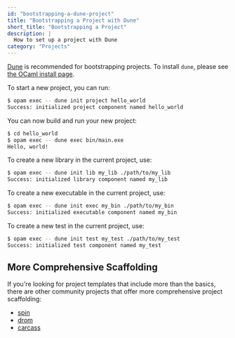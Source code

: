 ```yaml
---
id: "bootstrapping-a-dune-project"
title: "Bootstrapping a Project with Dune"
short_title: "Bootstrapping a Project"
description: |
  How to set up a project with Dune
category: "Projects"
---
```


<!--
## Reference Documentation
- [Dune Overview](https://dune.readthedocs.io/en/stable/overview.html) - Introduction to Dune build system
- [Dune Quickstart](https://dune.readthedocs.io/en/stable/quickstart.html) - Getting started with Dune
- [Dune - dune init](https://dune.readthedocs.io/en/stable/reference/cli/dune-init.html) - Command reference for dune init
- [Dune Tutorial](https://dune.readthedocs.io/en/stable/tutorials/developing-with-dune/index.html) - Comprehensive Dune tutorial
- [Dune - Project Layout](https://dune.readthedocs.io/en/stable/overview.html#project-layout) - Recommended project structure
- [Spin](https://github.com/tmattio/spin) - Community project scaffolding tool
- [Drom](https://ocamlpro.github.io/drom/sphinx/about.html) - OCamlPro's project scaffolding tool
- [Carcass](https://github.com/dbuenzli/carcass) - Daniel Bünzli's project scaffolding tool
-->

[Dune](https://dune.readthedocs.io/en/stable/overview.html) is recommended for bootstrapping projects. To install `dune`, please see [the OCaml install page](/install).

To start a new project, you can run:

```sh
$ opam exec -- dune init project hello_world
Success: initialized project component named hello_world
```

You can now build and run your new project:

```sh
$ cd hello_world
$ opam exec -- dune exec bin/main.exe
Hello, world!
```

To create a new library in the current project, use:

```sh
$ opam exec -- dune init lib my_lib ./path/to/my_lib
Success: initialized library component named my_lib
```

To create a new executable in the current project, use:

```sh
$ opam exec -- dune init exec my_bin ./path/to/my_bin
Success: initialized executable component named my_bin 
```

To create a new test in the current project, use:

```sh
$ opam exec -- dune init test my_test ./path/to/my_test
Success: initialized test component named my_test 
```

## More Comprehensive Scaffolding

If you're looking for project templates that include more than the basics, there are other community projects that offer more comprehensive project scaffolding:

- [spin](https://github.com/tmattio/spin)
- [drom](https://ocamlpro.github.io/drom/sphinx/about.html)
- [carcass](https://github.com/dbuenzli/carcass)
